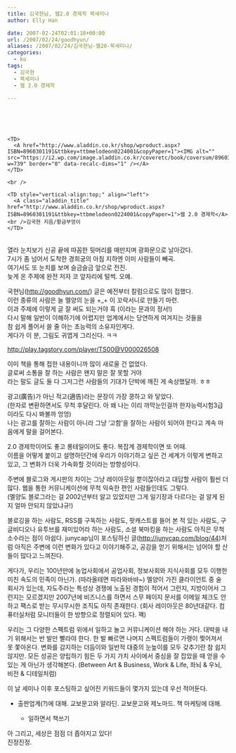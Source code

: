 ```yaml
---
title: 김국현님, 웹2.0 경제학 북세미나
author: Elly Han

date: 2007-02-24T02:01:18+00:00
url: /2007/02/24/goodhyun/
aliases: /2007/02/24/김국현님-웹20-북세미나/
categories:
  - ko
tags:
  - 김국현
  - 북세미나
  - 웹 2.0 경제학

---
```

  


<TABLE>
  <br /> <br /> 
  
  <TR>
    <br /> 
    
    <TD>
      <A href="http://www.aladdin.co.kr/shop/wproduct.aspx?ISBN=8960301191&ttbkey=ttbmelodeon0224001&copyPaper=1"><IMG alt="" src="https://i2.wp.com/image.aladdin.co.kr/coveretc/book/coversum/8960301191_1.jpg?w=739" border="0" data-recalc-dims="1" /></A>
    </TD>
    
    <br /> 
    
    <TD style="vertical-align:top;" align="left">
      <A class="aladdin_title" href="http://www.aladdin.co.kr/shop/wproduct.aspx?ISBN=8960301191&ttbkey=ttbmelodeon0224001&copyPaper=1">웹 2.0 경제학</A><br />김국현 지음/황금부엉이
    </TD>
  </TR>
</TABLE>

  
열라 눈치보기 신공 끝에 따꼼한 뒷머리를 매만지며 광화문으로 날아갔다.  
7시가 좀 넘어서 도착한 경희궁의 아침 지하엔 이미 사람들이 빼곡.  
여기서도 또 눈치를 보며 슬금슬금 앞으로 전진.  
늦게 온 주제에 완전 저자 코 앞자리에 털썩. 오예.

국현님(<http://goodhyun.com/>) 글은 예전부터 칼럼으로도 많이 접했다.  
이런 종류의 사람은 늘 멜양의 눈을 +_+ 이 꼬락서니로 만들기 마련.  
이과 주제에 이렇게 글 잘 써도 되는거야 흑 (이라는 문과의 정서!)  
다시 말해 일반이 이해하기에 어렵지만 업계에서는 당연하게 여겨지는 것들을  
참 쉽게 풀어서 쓸 줄 아는 초능력의 소유자인게다.  
게다가 이 분, 그림도 귀엽게 그리신다. ㅋㅋ

<http://play.tagstory.com/player/TS00@V000026508>

이미 책을 통해 접한 내용이니까 많이 새로울 건 없었다.  
글로써 소통을 잘 하는 사람은 왠지 말은 잘 못할 거야  
라는 말도 글도 둘 다 그저그런 사람들의 기대가 단박에 깨진 게 속상했달까. ㅎㅎ

광고(廣告)가 아닌 적고(適告)라는 문장이 가장 쿵하고 와 닿았다.  
(한자로 변환하면서도 무척 후달린다. 아 왜 나는 이리 까막눈인걸까 한자능력시험3급이라도 다시 봐볼까 엉엉)  
나는 광고를 잘하는 사람이 아니라 그냥 &#8216;고함&#8217;을 잘하는 사람이 되어야 한다고 계속 마음에게 말을 걸어본다.

2.0 경제학이어도 좋고 롱테일이어도 좋다. 복잡계 경제학이면 또 어때.  
이름을 어떻게 붙이고 설명하던간에 우리가 이야기하고 싶은 건 세계가 이렇게 변하고 있고, 그 변화가 더욱 가속화할 것이라는 방향성이다. 

주변에 블로그와 게시판의 차이는 그냥 레이아웃일 뿐이잖아라고 대답할 사람이 훨씬 더 많다. 웹을 통한 커뮤니케이션에 무척 익숙한 편인 사람들인데도 그렇다.  
(멜양도 블로그라는 걸 2002년부터 알고 있었지만 그게 일기장과 다르다는 걸 알게 된 지 얼마 안되지 않았냐규!)

블로깅을 하는 사람도, RSS를 구독하는 사람도, 팟캐스트를 들어 본 적 있는 사람도, 구글비디오나 유투브를 재미있어라 하는 사람도, 소셜 북마킹을 하는 사람도 아직은 무척 소수라는 점이 아쉽다. junycap님이 포스팅하신 글(<http://junycap.com/blog/44>)처럼 아직은 주변에 이런 변화가 있다고 이야기해주고, 공감을 얻기 위해서는 넘어야 할 산들이 많다고 느껴진다.

게다가, 우리는 100년만에 농업사회에서 공업사회, 정보사회와 지식사회를 모두 이행한 미친 속도의 민족이 아닌가. (따라올테면 따라와바바~) 멜양이 가진 클라이언트 중 술 회사가 있는데, 자도주라는 특성상 경쟁에 노출된 경험이 적어서 그런지, 지방이어서 그런지는 모르겠지만 2007년에 비즈니스를 하면서 스무 페이지 문서를 이메일 체크도 안하고 팩스로 받는 무시무시한 조직도 아직 존재한다. (회사 레이아웃은 80년대같다. 컴퓨터실처럼 모니터들이 한 방향으로 정렬되어 있다. 꽥)

우리는 그 다양한 스펙트럼 위에서 일하고 놀고 커뮤니케이션 해야 하는 거다. 대박을 내기 위해서는 반 발만 빨라야 한다. 한 발 빠르면 나머지 스펙트럼들이 가랭이 찢어져서 못 쫓아온다. 변화를 감지하는 더듬이와 일반적 대중의 눈높이를 모두 갖추기란 참 쉽지 않지만. 모든 성공은 양립하기 힘든 두 가지 가치 사이에서 중심을 잘 잡았을 때 얻을 수 있는 게 아닌가 생각해본다. (Between Art & Business, Work & Life, 좌뇌 & 우뇌, 비전 & 디테일처럼)

이 날 세미나 이후 포스팅하고 싶어진 키워드들이 몇가지 있는데 우선 적어둔다.  


  


  


  * 출판업계(?)에 대해. 교보문고와 알라딘. 교보문고와 제노마드. 책 마케팅에 대해.  
      * 일하면서 책쓰기</UL>
  
    아 그리고, 세상은 점점 더 좁아지고 있다!  
    진정진정. </p>